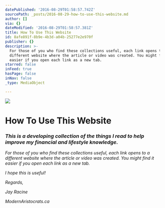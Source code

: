 ```yaml
---
datePublished: '2016-08-29T01:58:57.742Z'
sourcePath: _posts/2016-08-29-how-to-use-this-website.md
author: []
via: {}
dateModified: '2016-08-29T01:58:57.381Z'
title: How To Use This Website
id: 8afe891f-8b9e-4b3d-a04b-25277e2e970f
publisher: {}
description: >-
  For those of you who find these collections useful, each link opens to a
  different website where the article or video was created. You might find it
  easier if you open each link as a new tab.
starred: false
inFeed: true
hasPage: false
inNav: false
_type: MediaObject

---
```

![](https://the-grid-user-content.s3-us-west-2.amazonaws.com/196faac4-9f53-4ad0-ad21-fede23f56a13.jpg)

# How To Use This Website

### _This is a developing collection of the things I read to help improve my financial and lifestyle knowledge._

_For those of you who find these collections useful, each link opens to a different website where the article or video was created. You might find it easier if you open each link as a new tab._

_I hope this is useful!_

_Regards,_

_Jay Racine_

_ModernAristocrats.ca_